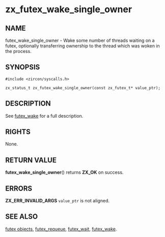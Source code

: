 # zx_futex_wake_single_owner

## NAME

<!-- Updated by update-docs-from-abigen, do not edit. -->

futex_wake_single_owner - Wake some number of threads waiting on a futex, optionally transferring ownership to the thread which was woken in the process.

## SYNOPSIS

<!-- Updated by update-docs-from-abigen, do not edit. -->

```
#include <zircon/syscalls.h>

zx_status_t zx_futex_wake_single_owner(const zx_futex_t* value_ptr);
```

## DESCRIPTION

See [futex_wake](futex_wake.md) for a full description.

## RIGHTS

<!-- Updated by update-docs-from-abigen, do not edit. -->

None.

## RETURN VALUE

**futex_wake_single_owner**() returns **ZX_OK** on success.

## ERRORS

**ZX_ERR_INVALID_ARGS**  `value_ptr` is not aligned.

## SEE ALSO

[futex objects](../objects/futex.md),
[futex_requeue](futex_requeue.md),
[futex_wait](futex_wait.md),
[futex_wake](futex_wake.md).
